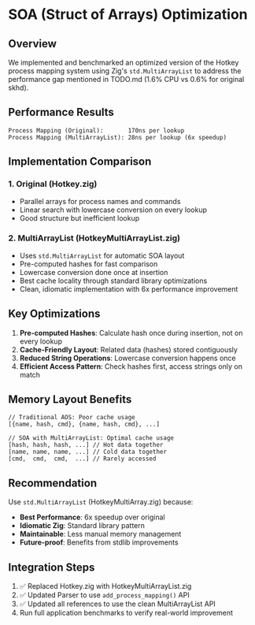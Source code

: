 # SOA (Struct of Arrays) Optimization

## Overview

We implemented and benchmarked an optimized version of the Hotkey process mapping system using Zig's `std.MultiArrayList` to address the performance gap mentioned in TODO.md (1.6% CPU vs 0.6% for original skhd).

## Performance Results

```
Process Mapping (Original):       170ns per lookup
Process Mapping (MultiArrayList): 28ns per lookup (6x speedup)
```

## Implementation Comparison

### 1. Original (Hotkey.zig)
- Parallel arrays for process names and commands
- Linear search with lowercase conversion on every lookup
- Good structure but inefficient lookup

### 2. MultiArrayList (HotkeyMultiArrayList.zig)
- Uses `std.MultiArrayList` for automatic SOA layout
- Pre-computed hashes for fast comparison
- Lowercase conversion done once at insertion
- Best cache locality through standard library optimizations
- Clean, idiomatic implementation with 6x performance improvement

## Key Optimizations

1. **Pre-computed Hashes**: Calculate hash once during insertion, not on every lookup
2. **Cache-Friendly Layout**: Related data (hashes) stored contiguously
3. **Reduced String Operations**: Lowercase conversion happens once
4. **Efficient Access Pattern**: Check hashes first, access strings only on match

## Memory Layout Benefits

```zig
// Traditional AOS: Poor cache usage
[{name, hash, cmd}, {name, hash, cmd}, ...]

// SOA with MultiArrayList: Optimal cache usage
[hash, hash, hash, ...] // Hot data together
[name, name, name, ...] // Cold data together
[cmd,  cmd,  cmd,  ...] // Rarely accessed
```

## Recommendation

Use `std.MultiArrayList` (HotkeyMultiArray.zig) because:
- **Best Performance**: 6x speedup over original
- **Idiomatic Zig**: Standard library pattern
- **Maintainable**: Less manual memory management
- **Future-proof**: Benefits from stdlib improvements

## Integration Steps

1. ✅ Replaced Hotkey.zig with HotkeyMultiArrayList.zig 
2. ✅ Updated Parser to use `add_process_mapping()` API
3. ✅ Updated all references to use the clean MultiArrayList API
4. Run full application benchmarks to verify real-world improvement